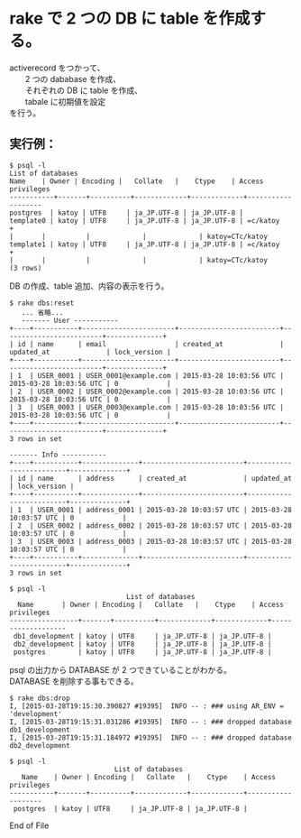 # rake で 2 つの DB に table を作成する。

activerecord をつかって、  
　　2 つの dababase を作成、  
　　それぞれの DB に table を作成、  
　　tabale に初期値を設定  
を行う。

## 実行例：
    $ psql -l
    List of databases
    Name    | Owner | Encoding |   Collate   |    Ctype    | Access privileges
    -----------+-------+----------+-------------+-------------+-------------------
    postgres  | katoy | UTF8     | ja_JP.UTF-8 | ja_JP.UTF-8 |
    template0 | katoy | UTF8     | ja_JP.UTF-8 | ja_JP.UTF-8 | =c/katoy         +
    |       |          |             |             | katoy=CTc/katoy
    template1 | katoy | UTF8     | ja_JP.UTF-8 | ja_JP.UTF-8 | =c/katoy         +
    |       |          |             |             | katoy=CTc/katoy
    (3 rows)

DB の作成、table 追加、内容の表示を行う。

    $ rake dbs:reset
       ... 省略...
       ------- User -----------
    +----+-----------+-----------------------+-------------------------+-------------------------+--------------+
    | id | name      | email                 | created_at              | updated_at              | lock_version |
    +----+-----------+-----------------------+-------------------------+-------------------------+--------------+
    | 1  | USER_0001 | USER_0001@example.com | 2015-03-28 10:03:56 UTC | 2015-03-28 10:03:56 UTC | 0            |
    | 2  | USER_0002 | USER_0002@example.com | 2015-03-28 10:03:56 UTC | 2015-03-28 10:03:56 UTC | 0            |
    | 3  | USER_0003 | USER_0003@example.com | 2015-03-28 10:03:56 UTC | 2015-03-28 10:03:56 UTC | 0            |
    +----+-----------+-----------------------+-------------------------+-------------------------+--------------+
    3 rows in set

    ------- Info -----------
    +----+-----------+--------------+-------------------------+-------------------------+--------------+
    | id | name      | address      | created_at              | updated_at              | lock_version |
    +----+-----------+--------------+-------------------------+-------------------------+--------------+
    | 1  | USER_0001 | address_0001 | 2015-03-28 10:03:57 UTC | 2015-03-28 10:03:57 UTC | 0            |
    | 2  | USER_0002 | address_0002 | 2015-03-28 10:03:57 UTC | 2015-03-28 10:03:57 UTC | 0            |
    | 3  | USER_0003 | address_0003 | 2015-03-28 10:03:57 UTC | 2015-03-28 10:03:57 UTC | 0            |
    +----+-----------+--------------+-------------------------+-------------------------+--------------+
    3 rows in set

    $ psql -l
                                 List of databases
      Name       | Owner | Encoding |   Collate   |    Ctype    | Access privileges
    -----------------+-------+----------+-------------+-------------+-------------------
     db1_development | katoy | UTF8     | ja_JP.UTF-8 | ja_JP.UTF-8 |
     db2_development | katoy | UTF8     | ja_JP.UTF-8 | ja_JP.UTF-8 |
     postgres        | katoy | UTF8     | ja_JP.UTF-8 | ja_JP.UTF-8 |

psql の出力から DATABASE が 2 つできていることがわかる。  
DATABASE を削除する事もできる。  

    $ rake dbs:drop
    I, [2015-03-28T19:15:30.390827 #19395]  INFO -- : ### using AR_ENV = 'development'
    I, [2015-03-28T19:15:31.031286 #19395]  INFO -- : ### dropped database db1_development
    I, [2015-03-28T19:15:31.184972 #19395]  INFO -- : ### dropped database db2_development

    $ psql -l
                              List of databases
       Name    | Owner | Encoding |   Collate   |    Ctype    | Access privileges
    -----------+-------+----------+-------------+-------------+-------------------
     postgres  | katoy | UTF8     | ja_JP.UTF-8 | ja_JP.UTF-8 |

End of File
